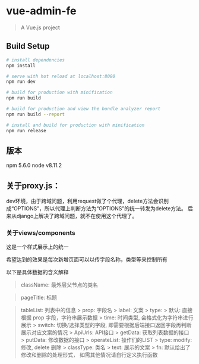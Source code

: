 # vue-admin-fe

> A Vue.js project

## Build Setup

``` bash
# install dependencies
npm install

# serve with hot reload at localhost:8080
npm run dev

# build for production with minification
npm run build

# build for production and view the bundle analyzer report
npm run build --report

# install and build for production with minification
npm run release
```
## 版本
npm 5.6.0
node v8.11.2

## 关于proxy.js：
dev环境，由于跨域问题，利用request做了个代理，delete方法会识别成“OPTIONS”，所以代理上判断方法为“OPTIONS”的统一转发为delete方法。
后来从django上解决了跨域问题，就不在使用这个代理了。

### 关于views/components
 这是一个样式展示上的统一

 希望达到的效果是每次新增页面可以以传字段名称，类型等来控制所有

 以下是具体数据的含义解释

> className: 最外层父节点的类名

> pageTitle: 标题

> tableList: 列表中的信息
    > prop: 字段名
    > label: 文案
    > type:
        > 默认:    直接根据 prop 字段，字符串展示数据
        > time:   时间类型, 会格式化为字符串进行展示
        > switch: 切换/选择类型的字段, 即需要根据后端接口返回字段再判断展示对应文案的情况
    > ApiUrls: API接口
        > getData: 获取列表数据的接口
        > putData: 修改数据的接口
    > operateList: 操作们的LIST
        > type: modify: 修改, delete 删除
        > classType: 类名
        > text: 展示的文案
        > fn: 默认给出了 修改和删除的处理形式， 如需其他情况请自行定义执行函数
